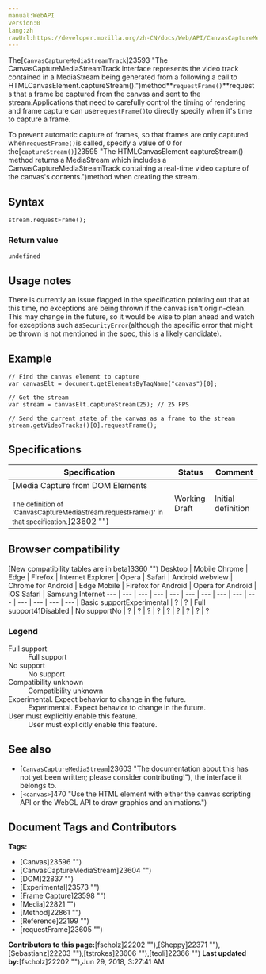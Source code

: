```yaml
---
manual:WebAPI
version:0
lang:zh
rawUrl:https://developer.mozilla.org/zh-CN/docs/Web/API/CanvasCaptureMediaStream/requestFrame
---
```






The[`CanvasCaptureMediaStreamTrack`]23593 "The CanvasCaptureMediaStreamTrack interface represents the video track contained in a MediaStream being generated from a <canvas> following a call to HTMLCanvasElement.captureStream().")method**`requestFrame()`**requests that a frame be captured from the canvas and sent to the stream.Applications that need to carefully control the timing of rendering and frame capture can use`requestFrame()`to directly specify when it&#39;s time to capture a frame.



To prevent automatic capture of frames, so that frames are only captured when`requestFrame()`is called, specify a value of 0 for the[`captureStream()`]23595 "The HTMLCanvasElement captureStream() method returns a MediaStream which includes a CanvasCaptureMediaStreamTrack containing a real-time video capture of the canvas's contents.")method when creating the stream.


## Syntax<a name="Syntax"></a>

```
stream.requestFrame();

```

### Return value<a name="Return_value"></a>


`undefined`


## Usage notes<a name="Usage_notes"></a>


There is currently an issue flagged in the specification pointing out that at this time, no exceptions are being thrown if the canvas isn&#39;t origin-clean. This may change in the future, so it would be wise to plan ahead and watch for exceptions such as`SecurityError`(although the specific error that might be thrown is not mentioned in the spec, this is a likely candidate).


## Example<a name="Example"></a>

```
// Find the canvas element to capture
var canvasElt = document.getElementsByTagName("canvas")[0];

// Get the stream
var stream = canvasElt.captureStream(25); // 25 FPS

// Send the current state of the canvas as a frame to the stream
stream.getVideoTracks()[0].requestFrame();
```

## Specifications<a name="Specifications"></a>
Specification | Status | Comment 
 ---  |  ---  |  ---  | 
[Media Capture from DOM Elements<br></br><small>The definition of &#39;CanvasCaptureMediaStream.requestFrame()&#39; in that specification.</small>]23602 "") | Working Draft | Initial definition 


## Browser compatibility<a name="Browser_compatibility"></a>
[New compatibility tables are in beta<i></i>]3360 "")
<abbr>Desktop<i></i></abbr> | <abbr>Mobile<i></i></abbr> 
<abbr>Chrome<i></i></abbr> | <abbr>Edge<i></i></abbr> | <abbr>Firefox<i></i></abbr> | <abbr>Internet Explorer<i></i></abbr> | <abbr>Opera<i></i></abbr> | <abbr>Safari<i></i></abbr> | <abbr>Android webview<i></i></abbr> | <abbr>Chrome for Android<i></i></abbr> | <abbr>Edge Mobile<i></i></abbr> | <abbr>Firefox for Android<i></i></abbr> | <abbr>Opera for Android<i></i></abbr> | <abbr>iOS Safari<i></i></abbr> | <abbr>Samsung Internet<i></i></abbr> 
 ---  |  ---  |  ---  |  ---  |  ---  |  ---  |  ---  |  ---  |  ---  |  ---  |  ---  |  ---  |  ---  |  ---  | 
Basic support<abbr>Experimental<i></i></abbr> | <abbr>?</abbr> | <abbr>?</abbr> | <abbr>Full support</abbr>41<abbr>Disabled<i></i></abbr> | <abbr>No support</abbr>No | <abbr>?</abbr> | <abbr>?</abbr> | <abbr>?</abbr> | <abbr>?</abbr> | <abbr>?</abbr> | <abbr>?</abbr> | <abbr>?</abbr> | <abbr>?</abbr> | <abbr>?</abbr> 


### Legend<a name="Legend"></a>
<dl><dt id=''><abbr>Full support</abbr></dt><dd>Full support</dd><dt id=''><abbr>No support</abbr></dt><dd>No support</dd><dt id=''><abbr>Compatibility unknown</abbr></dt><dd>Compatibility unknown</dd><dt id=''><abbr>Experimental. Expect behavior to change in the future.<i></i></abbr></dt><dd>Experimental. Expect behavior to change in the future.</dd><dt id=''><abbr>User must explicitly enable this feature.<i></i></abbr></dt><dd>User must explicitly enable this feature.</dd></dl>

## See also<a name="See_also"></a>

* [`CanvasCaptureMediaStream`]23603 "The documentation about this has not yet been written; please consider contributing!"), the interface it belongs to.
* [`<canvas>`]470 "Use the HTML <canvas> element with either the canvas scripting API or the WebGL API to draw graphics and animations.")



## Document Tags and Contributors
**Tags:**
* [Canvas]23596 "")
* [CanvasCaptureMediaStream]23604 "")
* [DOM]22837 "")
* [Experimental]23573 "")
* [Frame Capture]23598 "")
* [Media]22821 "")
* [Method]22861 "")
* [Reference]22199 "")
* [requestFrame]23605 "")

**Contributors to this page:**[fscholz]22202 ""),[Sheppy]22371 ""),[Sebastianz]22203 ""),[tstrokes]23606 ""),[teoli]22366 "")
**Last updated by:**[fscholz]22202 ""),<time>Jun 29, 2018, 3:27:41 AM</time>


